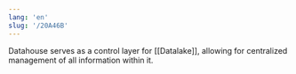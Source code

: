 ```yaml
---
lang: 'en'
slug: '/20A46B'
---
```


Datahouse serves as a control layer for [[Datalake]], allowing for centralized management of all information within it.
